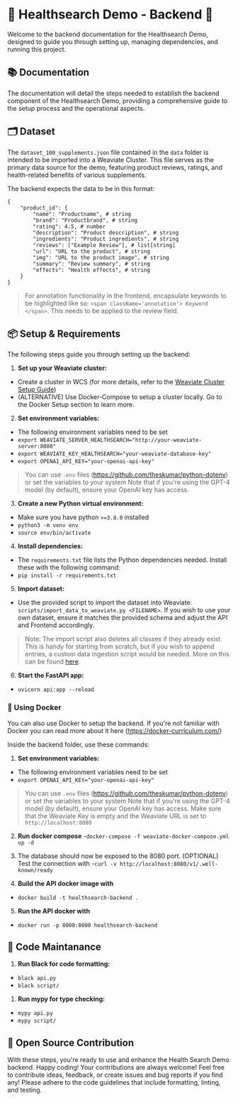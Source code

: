# 🔧 Healthsearch Demo - Backend 🔧

Welcome to the backend documentation for the Healthsearch Demo, designed to guide you through setting up, managing dependencies, and running this project.

## 📚 Documentation

The documentation will detail the steps needed to establish the backend component of the Healthsearch Demo, providing a comprehensive guide to the setup process and the operational aspects.

## 🗂️ Dataset

The `dataset_100_supplements.json` file contained in the `data` folder is intended to be imported into a Weaviate Cluster. This file serves as the primary data source for the demo, featuring product reviews, ratings, and health-related benefits of various supplements.

The backend expects the data to be in this format:

```
{
    "product_id": {
        "name": "Productname", # string
        "brand": "Productbrand", # string
        "rating": 4.5, # number
        "description": "Product description", # string
        "ingredients": "Product ingredients", # string
        "reviews": ["Example Review"], # list[string]
        "url": "URL to the product", # string
        "img": "URL to the product image", # string
        "summary": "Review summary", # string
        "effects": "Health effects", # string
    }
}
```
> For annotation functionality in the frontend, encapsulate keywords to be highlighted like so: `<span className='annotation'> Keyword </span>`. This needs to be applied to the review field.

## 📦 Setup & Requirements

The following steps guide you through setting up the backend:

1. **Set up your Weaviate cluster:**
- Create a cluster in WCS (for more details, refer to the [Weaviate Cluster Setup Guide](https://weaviate.io/developers/wcs/guides/create-instance))
- (ALTERNATIVE) Use Docker-Compose to setup a cluster locally. Go to the Docker Setup section to learn more.

2. **Set environment variables:**
- The following environment variables need to be set
- ```export WEAVIATE_SERVER_HEALTHSEARCH="http://your-weaviate-server:8080"```
- ```export WEAVIATE_KEY_HEALTHSEARCH="your-weaviate-database-key"```
- ```export OPENAI_API_KEY="your-openai-api-key"```
> You can use `.env` files (https://github.com/theskumar/python-dotenv) or set the variables to your system
> Note that if you're using the GPT-4 model (by default), ensure your OpenAI key has access.

3. **Create a new Python virtual environment:**
- Make sure you have python `>=3.8.0` installed
- ```python3 -m venv env```
- ```source env/bin/activate```

4. **Install dependencies:**
- The `requirements.txt` file lists the Python dependencies needed. Install these with the following command:
- ```pip install -r requirements.txt```

5. **Import dataset:**
- Use the provided script to import the dataset into Weaviate: `scripts/import_data_to_weaviate.py <FILENAME>`. If you wish to use your own dataset, ensure it matches the provided schema and adjust the API and Frontend accordingly.
> Note: The import script also deletes all classes if they already exist. This is handy for starting from scratch, but if you wish to append entries, a custom data ingestion script would be needed. More on this can be found [here](https://weaviate.io/developers/weaviate/manage-data/import).

6. **Start the FastAPI app:**
- ```uvicorn api:app --reload```

### 🐳 Using Docker

You can also use Docker to setup the backend. If you're not familiar with Docker you can read more about it here (https://docker-curriculum.com/)

Inside the backend folder, use these commands:

1. **Set environment variables:**
- The following environment variables need to be set
- ```export OPENAI_API_KEY="your-openai-api-key"```
> You can use `.env` files (https://github.com/theskumar/python-dotenv) or set the variables to your system
> Note that if you're using the GPT-4 model (by default), ensure your OpenAI key has access.
> Make sure that the Weaviate Key is empty and the Weaviate URL is set to `http://localhost:8080`

2. **Run docker compose** 
-`docker-compose -f weaviate-docker-compose.yml up -d`

3. The database should now be exposed to the 8080 port. (OPTIONAL) Test the connection with 
-`curl -v http://localhost:8080/v1/.well-known/ready`

4. **Build the API docker image with**
-  `docker build -t healthsearch-backend .`

5. **Run the API docker with**
- `docker run -p 8000:8000 healthsearch-backend`

## 🔗 Code Maintanance

1. **Run Black for code formatting:**
-  `black api.py`
-  `black script/`

1. **Run mypy for type checking:**
-  `mypy api.py`
-  `mypy script/`

## 💖 Open Source Contribution

With these steps, you're ready to use and enhance the Health Search Demo backend. Happy coding!
Your contributions are always welcome! Feel free to contribute ideas, feedback, or create issues and bug reports if you find any! Please adhere to the code guidelines that include formatting, linting, and testing.



